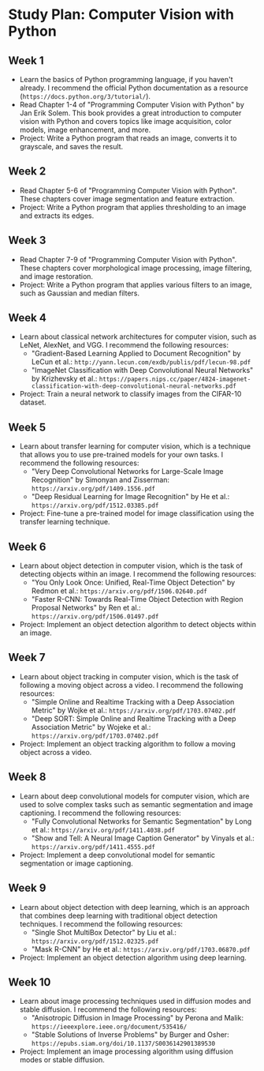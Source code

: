 # Study Plan: Computer Vision with Python

## Week 1
- Learn the basics of Python programming language, if you haven't already. I recommend the official Python documentation as a resource (`https://docs.python.org/3/tutorial/`).
- Read Chapter 1-4 of "Programming Computer Vision with Python" by Jan Erik Solem. This book provides a great introduction to computer vision with Python and covers topics like image acquisition, color models, image enhancement, and more.
- Project: Write a Python program that reads an image, converts it to grayscale, and saves the result.

## Week 2
- Read Chapter 5-6 of "Programming Computer Vision with Python". These chapters cover image segmentation and feature extraction.
- Project: Write a Python program that applies thresholding to an image and extracts its edges.

## Week 3
- Read Chapter 7-9 of "Programming Computer Vision with Python". These chapters cover morphological image processing, image filtering, and image restoration.
- Project: Write a Python program that applies various filters to an image, such as Gaussian and median filters.

## Week 4
- Learn about classical network architectures for computer vision, such as LeNet, AlexNet, and VGG. I recommend the following resources:
  - "Gradient-Based Learning Applied to Document Recognition" by LeCun et al.: `http://yann.lecun.com/exdb/publis/pdf/lecun-98.pdf`
  - "ImageNet Classification with Deep Convolutional Neural Networks" by Krizhevsky et al.: `https://papers.nips.cc/paper/4824-imagenet-classification-with-deep-convolutional-neural-networks.pdf`
- Project: Train a neural network to classify images from the CIFAR-10 dataset.

## Week 5
- Learn about transfer learning for computer vision, which is a technique that allows you to use pre-trained models for your own tasks. I recommend the following resources:
  - "Very Deep Convolutional Networks for Large-Scale Image Recognition" by Simonyan and Zisserman: `https://arxiv.org/pdf/1409.1556.pdf`
  - "Deep Residual Learning for Image Recognition" by He et al.: `https://arxiv.org/pdf/1512.03385.pdf`
- Project: Fine-tune a pre-trained model for image classification using the transfer learning technique.

## Week 6
- Learn about object detection in computer vision, which is the task of detecting objects within an image. I recommend the following resources:
  - "You Only Look Once: Unified, Real-Time Object Detection" by Redmon et al.: `https://arxiv.org/pdf/1506.02640.pdf`
  - "Faster R-CNN: Towards Real-Time Object Detection with Region Proposal Networks" by Ren et al.: `https://arxiv.org/pdf/1506.01497.pdf`
- Project: Implement an object detection algorithm to detect objects within an image.

## Week 7
- Learn about object tracking in computer vision, which is the task of following a moving object across a video. I recommend the following resources:
  - "Simple Online and Realtime Tracking with a Deep Association Metric" by Wojke et al.: `https://arxiv.org/pdf/1703.07402.pdf`
  - "Deep SORT: Simple Online and Realtime Tracking with a Deep Association Metric" by Wojeke et al.: `https://arxiv.org/pdf/1703.07402.pdf`
- Project: Implement an object tracking algorithm to follow a moving object across a video.
## Week 8
- Learn about deep convolutional models for computer vision, which are used to solve complex tasks such as semantic segmentation and image captioning. I recommend the following resources:
  - "Fully Convolutional Networks for Semantic Segmentation" by Long et al.: `https://arxiv.org/pdf/1411.4038.pdf`
  - "Show and Tell: A Neural Image Caption Generator" by Vinyals et al.: `https://arxiv.org/pdf/1411.4555.pdf`
- Project: Implement a deep convolutional model for semantic segmentation or image captioning.

## Week 9
- Learn about object detection with deep learning, which is an approach that combines deep learning with traditional object detection techniques. I recommend the following resources:
  - "Single Shot MultiBox Detector" by Liu et al.: `https://arxiv.org/pdf/1512.02325.pdf`
  - "Mask R-CNN" by He et al.: `https://arxiv.org/pdf/1703.06870.pdf`
- Project: Implement an object detection algorithm using deep learning.

## Week 10
- Learn about image processing techniques used in diffusion modes and stable diffusion. I recommend the following resources:
  - "Anisotropic Diffusion in Image Processing" by Perona and Malik: `https://ieeexplore.ieee.org/document/535416/`
  - "Stable Solutions of Inverse Problems" by Burger and Osher: `https://epubs.siam.org/doi/10.1137/S0036142901389530`
- Project: Implement an image processing algorithm using diffusion modes or stable diffusion.

